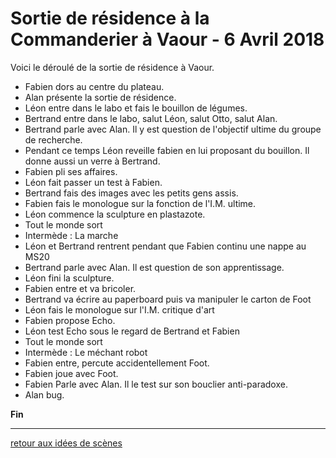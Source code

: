 Sortie de résidence à la Commanderier à Vaour - 6 Avril 2018
============================================================

Voici le déroulé de la sortie de résidence à Vaour.

- Fabien dors au centre du plateau.
- Alan présente la sortie de résidence.
- Léon entre dans le labo et fais le bouillon de légumes.
- Bertrand entre dans le labo, salut Léon, salut Otto, salut Alan.
- Bertrand parle avec Alan. Il y est question de l'objectif ultime du groupe de recherche.
- Pendant ce temps Léon reveille fabien en lui proposant du bouillon. Il donne aussi un verre à Bertrand.
- Fabien pli ses affaires.
- Léon fait passer un test à Fabien.
- Bertrand fais des images avec les petits gens assis.
- Fabien fais le monologue sur la fonction de l'I.M. ultime.
- Léon commence la sculpture en plastazote.
- Tout le monde sort
- Intermède : La marche
- Léon et Bertrand rentrent pendant que Fabien continu une nappe au MS20
- Bertrand parle avec Alan. Il est question de son apprentissage.
- Léon fini la sculpture.
- Fabien entre et va bricoler.
- Bertrand va écrire au paperboard puis va manipuler le carton de Foot
- Léon fais le monologue sur l'I.M. critique d'art
- Fabien propose Echo.
- Léon test Echo sous le regard de Bertrand et Fabien
- Tout le monde sort
- Intermède : Le méchant robot
- Fabien entre, percute accidentellement Foot.
- Fabien joue avec Foot.
- Fabien Parle avec Alan. Il le test sur son bouclier anti-paradoxe.
- Alan bug.

**Fin**


---

[retour aux idées de scènes](.)
